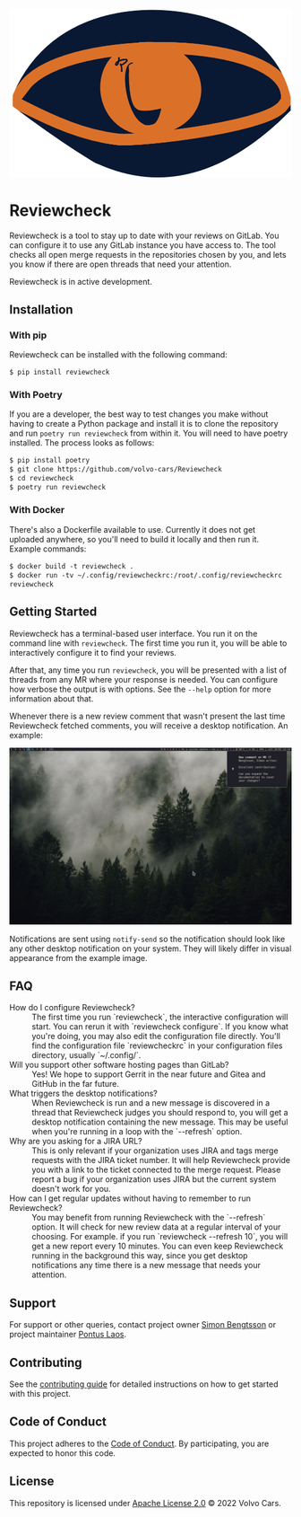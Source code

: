 ![Reviewcheck logo](https://github.com/volvo-cars/Reviewcheck/raw/main/logo-short.png)

# Reviewcheck

Reviewcheck is a tool to stay up to date with your reviews on GitLab. You can
configure it to use any GitLab instance you have access to. The tool checks all
open merge requests in the repositories chosen by you, and lets you know if
there are open threads that need your attention.

Reviewcheck is in active development.

## Installation

### With pip

Reviewcheck can be installed with the following command:

```console
$ pip install reviewcheck
```

### With Poetry

If you are a developer, the best way to test changes you make without having to
create a Python package and install it is to clone the repository and run
`poetry run reviewcheck` from within it. You will need to have poetry
installed. The process looks as follows:

```console
$ pip install poetry
$ git clone https://github.com/volvo-cars/Reviewcheck
$ cd reviewcheck
$ poetry run reviewcheck
```

### With Docker

There's also a Dockerfile available to use. Currently it does not get uploaded
anywhere, so you'll need to build it locally and then run it. Example commands:

```console
$ docker build -t reviewcheck .
$ docker run -tv ~/.config/reviewcheckrc:/root/.config/reviewcheckrc reviewcheck
```

## Getting Started

Reviewcheck has a terminal-based user interface. You run it on the command line
with `reviewcheck`. The first time you run it, you will be able to
interactively configure it to find your reviews.

After that, any time you run `reviewcheck`, you will be presented with a list
of threads from any MR where your response is needed. You can configure how
verbose the output is with options. See the `--help` option for more information
about that.

Whenever there is a new review comment that wasn't present the last time
Reviewcheck fetched comments, you will receive a desktop notification. An
example:

![screenshot of Reviewcheck desktop notification](./rc-desktop-notification.png)

Notifications are sent using `notify-send` so the notification should look like
any other desktop notification on your system. They will likely differ in
visual appearance from the example image.

## FAQ

<dl>
  <dt>How do I configure Reviewcheck?</dt>
  <dd>The first time you run `reviewcheck`, the interactive configuration will
  start. You can rerun it with `reviewcheck configure`. If you know what you're
  doing, you may also edit the configuration file directly. You'll find the
  configuration file `reviewcheckrc` in your configuration files directory,
  usually `~/.config/`.</dd>

  <dt>Will you support other software hosting pages than GitLab?</dt>
  <dd>Yes! We hope to support Gerrit in the near future and Gitea and GitHub in the
  far future.</dd>

  <dt>What triggers the desktop notifications?</dt>
  <dd>When Reviewcheck is run and a new message is discovered in a thread that
  Reviewcheck judges you should respond to, you will get a desktop notification
  containing the new message. This may be useful when you're running in a loop
  with the `--refresh` option.</dd>

  <dt>Why are you asking for a JIRA URL?</dt>
  <dd>This is only relevant if your organization uses JIRA and tags merge requests
  with the JIRA ticket number. It will help Reviewcheck provide you with a link
  to the ticket connected to the merge request. Please report a bug if your
  organization uses JIRA but the current system doesn't work for you.</dd>

  <dt>How can I get regular updates without having to remember to run Reviewcheck?</dt>
  <dd>You may benefit from running Reviewcheck with the `--refresh` option. It will
  check for new review data at a regular interval of your choosing. For example.
  if you run `reviewcheck --refresh 10`, you will get a new report every 10
  minutes. You can even keep Reviewcheck running in the background this way,
  since you get desktop notifications any time there is a new message that needs
  your attention.</dd>
</dl>

## Support

For support or other queries, contact project owner [Simon
Bengtsson](mailto:simon.bengtsson.3@volvocars.com) or project maintainer [Pontus
Laos](mailto:pontus.laos@volvocars.com).

## Contributing

See the [contributing guide](CONTRIBUTING.md) for detailed instructions on how to get
started with this project.

## Code of Conduct

This project adheres to the [Code of Conduct](./.github/CODE_OF_CONDUCT.md). By
participating, you are expected to honor this code.

## License

This repository is licensed under [Apache License 2.0](LICENSE) © 2022 Volvo Cars.
